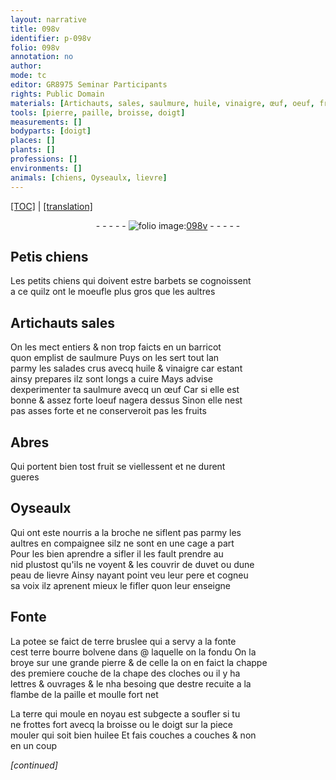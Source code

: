 ```yaml
---
layout: narrative
title: 098v
identifier: p-098v
folio: 098v
annotation: no
author:
mode: tc
editor: GR8975 Seminar Participants
rights: Public Domain
materials: [Artichauts, sales, saulmure, huile, vinaigre, œuf, oeuf, fruits, fruit, duvet, peau de lievre, potee, terre bruslee, terre bourre bolvene, pierre, paille, terre, huilee]
tools: [pierre, paille, broisse, doigt]
measurements: []
bodyparts: [doigt]
places: []
plants: []
professions: []
environments: []
animals: [chiens, Oyseaulx, lievre]
---
```


<p><a href="{{ site.baseurl }}/diplomatic/">[TOC]</a> | <a href="{{ site.baseurl }}/texts/p-098v_tl/" target="_blank">[translation]</a></p><div class="folio" align="center">- - - - - <a href="http://gallica.bnf.fr/ark:/12148/btv1b10500001g/f202.image" target="_blank"><img src="https://cu-mkp.github.io/2017-workshop-edition/assets/photo-icon.png" alt="folio image: " style="display:inline-block; margin-bottom:-3px;"/>098v</a> - - - - - </div>  
  

## Petis <span class="al">chiens</span>

 
Les petits <span class="al">chiens</span> qui doivent estre barbets se cognoissent<br/> a ce quilz ont le moeufle plus gros que les aultres
 
 
  

## <span class="m">Artichauts</span> <span class="m">sales</span>

 
On les mect entiers & non trop faicts en un barricot<br/> quon emplist de <span class="m">saulmure</span> Puys on les sert tout lan<br/> parmy les salades crus avecq <span class="m">huile</span> & <span class="m">vinaigre</span> car estant<br/> ainsy prepares ilz sont longs a cuire Mays advise<br/> dexperimenter ta <span class="m">saulmure</span> avecq un <span class="m">œuf</span> Car si elle est<br/> bonne & assez forte l<span class="m">oeuf</span> nagera dessus Sinon elle nest<br/> pas asses forte et ne conserveroit pas les <span class="m">fruits</span>
 
 
  

## Abres

 
Qui portent bien tost <span class="m">fruit</span> se viellessent et ne durent<br/> gueres
 
 
  

## <span class="al">Oyseaulx</span>

 
Qui ont este nourris a la broche ne siflent pas parmy les<br/> aultres en compaignee silz ne sont en une cage a part<br/> Pour les bien aprendre a sifler il les fault prendre au<br/> nid plustost qu'ils ne voyent & les couvrir de <span class="m">duvet</span> ou dune<br/> <span class="m">peau de <span class="al">lievre</span></span> Ainsy nayant point veu leur pere et cogneu<br/> sa voix ilz aprenent mieux le fifler quon leur enseigne
 
 
  

## Fonte

 
La <span class="m">potee</span> se faict de <span class="m">terre bruslee</span> qui a servy a la fonte<br/> cest <span class="m">terre bourre bolvene</span> dans @ laquelle on la fondu On la<br/> broye sur une grande <span class="tl"><span class="m">pierre</span></span> & de celle la on en faict la <span class="del">chappe<br/> des</span> premiere couche de la chape des cloches ou il y ha<br/> lettres & ouvrages & <span class="del">le</span> nha besoing que destre recuite a la<br/> flambe de la <span class="tl"><span class="m">paille</span></span> et moulle fort net
 
La <span class="m">terre</span> qui moule en noyau est subgecte a soufler si tu<br/> ne frottes fort avecq la <span class="tl">broisse</span> ou le <span class="tl"><span class="bp">doigt </span></span> sur la piece<br/> mouler qui soit bien <span class="m">huilee</span> Et fais couches a couches & non<br/> en un coup
 
*[continued]*
 
